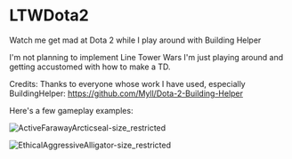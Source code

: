 # LTWDota2
Watch me get mad at Dota 2 while I play around with Building Helper

I'm not planning to implement Line Tower Wars I'm just playing around and getting accustomed with how to make a TD.

Credits:
Thanks to everyone whose work I have used, especially BuildingHelper:
https://github.com/Myll/Dota-2-Building-Helper

Here's a few gameplay examples:  

![ActiveFarawayArcticseal-size_restricted](https://user-images.githubusercontent.com/2278040/155155945-0824411a-1da5-4084-80de-2a8353ec50e7.gif)


![EthicalAggressiveAlligator-size_restricted](https://user-images.githubusercontent.com/2278040/155155972-62e9ba69-ca0a-4f65-8015-b650651974a6.gif)
